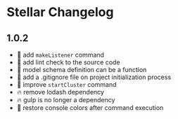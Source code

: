 # Stellar Changelog

## 1.0.2

- 🌟 add `makeListener` command
- 🌟 add lint check to the source code
- 🌟 model schema definition can be a function
- 🌟 add a .gitignore file on project initialization process
- 💪 improve `startCluster` command
- 🔥 remove lodash dependency
- 🔥 gulp is no longer a dependency
- 🐛 restore console colors after command execution

